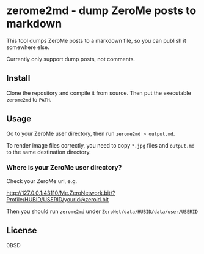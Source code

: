 # zerome2md - dump ZeroMe posts to markdown

This tool dumps ZeroMe posts to a markdown file,
so you can publish it somewhere else.

Currently only support dump posts,
not comments.

## Install

Clone the repository and compile it from source.
Then put the executable `zerome2md` to `PATH`.

## Usage

Go to your ZeroMe user directory,
then run `zerome2md > output.md`.

To render image files correctly,
you need to copy `*.jpg` files and `output.md` to the same destination directory.

### Where is your ZeroMe user directory?

Check your ZeroMe url, e.g.

http://127.0.0.1:43110/Me.ZeroNetwork.bit/?Profile/HUBID/USERID/yourid@zeroid.bit

Then you should run `zerome2md` under
`ZeroNet/data/HUBID/data/user/USERID`

## License

0BSD